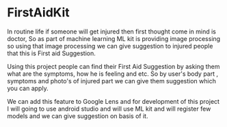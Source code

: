 # FirstAidKit

In routine life if someone will get injured then first thought come in mind is doctor, So as part of machine learning ML kit is providing image processing so using that image processing we can give suggestion to injured people that this is First aid Suggestion.

Using this project people can find their First Aid Suggestion by asking them what are the symptoms, how he is feeling and etc.
So by user's body part , symptoms and photo's of injured part we can give them suggestion which you can apply.

We can add this feature to Google Lens and for development of this project I will going to use android studio and will use ML kit and will register few models and we can give suggestion on basis of it.
